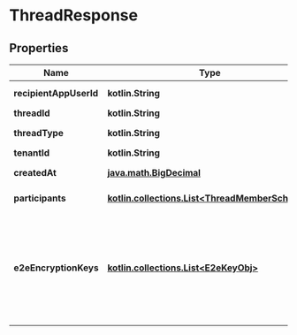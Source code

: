 
# ThreadResponse

## Properties
Name | Type | Description | Notes
------------ | ------------- | ------------- | -------------
**recipientAppUserId** | **kotlin.String** | App user Id of receiver |  [optional]
**threadId** | **kotlin.String** | Thread ID |  [optional]
**threadType** | **kotlin.String** | Type of thread - single/group |  [optional]
**tenantId** | **kotlin.String** | Tenant ID |  [optional]
**createdAt** | [**java.math.BigDecimal**](java.math.BigDecimal.md) | Therad object creation time |  [optional]
**participants** | [**kotlin.collections.List&lt;ThreadMemberSchema&gt;**](ThreadMemberSchema.md) | array of read timestamps |  [optional]
**e2eEncryptionKeys** | [**kotlin.collections.List&lt;E2eKeyObj&gt;**](E2eKeyObj.md) | List of e2e public keys of user on different devices. ONLY APPLICABLE IF E2E EENCRYPTION IS ENABLED FOR TENANT |  [optional]



